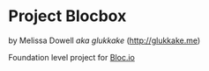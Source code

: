 # Project Blocbox

by Melissa Dowell *aka glukkake*
(http://glukkake.me)

Foundation level project for [Bloc.io](http://bloc.io) 
